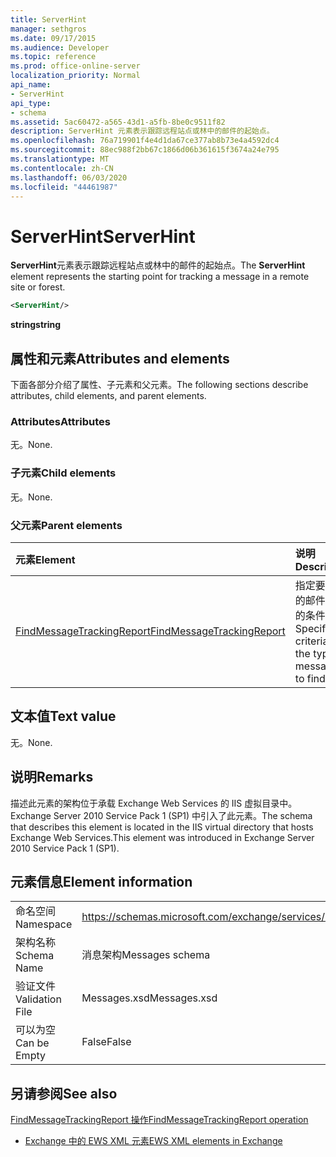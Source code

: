 ```yaml
---
title: ServerHint
manager: sethgros
ms.date: 09/17/2015
ms.audience: Developer
ms.topic: reference
ms.prod: office-online-server
localization_priority: Normal
api_name:
- ServerHint
api_type:
- schema
ms.assetid: 5ac60472-a565-43d1-a5fb-8be0c9511f82
description: ServerHint 元素表示跟踪远程站点或林中的邮件的起始点。
ms.openlocfilehash: 76a719901f4e4d1da67ce377ab8b73e4a4592dc4
ms.sourcegitcommit: 88ec988f2bb67c1866d06b361615f3674a24e795
ms.translationtype: MT
ms.contentlocale: zh-CN
ms.lasthandoff: 06/03/2020
ms.locfileid: "44461987"
---
```

# <a name="serverhint"></a><span data-ttu-id="de6f2-103">ServerHint</span><span class="sxs-lookup"><span data-stu-id="de6f2-103">ServerHint</span></span>

<span data-ttu-id="de6f2-104">**ServerHint**元素表示跟踪远程站点或林中的邮件的起始点。</span><span class="sxs-lookup"><span data-stu-id="de6f2-104">The **ServerHint** element represents the starting point for tracking a message in a remote site or forest.</span></span> 
  
```xml
<ServerHint/>
```

 <span data-ttu-id="de6f2-105">**string**</span><span class="sxs-lookup"><span data-stu-id="de6f2-105">**string**</span></span>
## <a name="attributes-and-elements"></a><span data-ttu-id="de6f2-106">属性和元素</span><span class="sxs-lookup"><span data-stu-id="de6f2-106">Attributes and elements</span></span>

<span data-ttu-id="de6f2-107">下面各部分介绍了属性、子元素和父元素。</span><span class="sxs-lookup"><span data-stu-id="de6f2-107">The following sections describe attributes, child elements, and parent elements.</span></span>
  
### <a name="attributes"></a><span data-ttu-id="de6f2-108">Attributes</span><span class="sxs-lookup"><span data-stu-id="de6f2-108">Attributes</span></span>

<span data-ttu-id="de6f2-109">无。</span><span class="sxs-lookup"><span data-stu-id="de6f2-109">None.</span></span>
  
### <a name="child-elements"></a><span data-ttu-id="de6f2-110">子元素</span><span class="sxs-lookup"><span data-stu-id="de6f2-110">Child elements</span></span>

<span data-ttu-id="de6f2-111">无。</span><span class="sxs-lookup"><span data-stu-id="de6f2-111">None.</span></span>
  
### <a name="parent-elements"></a><span data-ttu-id="de6f2-112">父元素</span><span class="sxs-lookup"><span data-stu-id="de6f2-112">Parent elements</span></span>

|<span data-ttu-id="de6f2-113">**元素**</span><span class="sxs-lookup"><span data-stu-id="de6f2-113">**Element**</span></span>|<span data-ttu-id="de6f2-114">**说明**</span><span class="sxs-lookup"><span data-stu-id="de6f2-114">**Description**</span></span>|
|:-----|:-----|
|[<span data-ttu-id="de6f2-115">FindMessageTrackingReport</span><span class="sxs-lookup"><span data-stu-id="de6f2-115">FindMessageTrackingReport</span></span>](findmessagetrackingreport.md) <br/> |<span data-ttu-id="de6f2-116">指定要查找的邮件类型的条件。</span><span class="sxs-lookup"><span data-stu-id="de6f2-116">Specifies criteria for the types of messages to find.</span></span>  <br/> |
   
## <a name="text-value"></a><span data-ttu-id="de6f2-117">文本值</span><span class="sxs-lookup"><span data-stu-id="de6f2-117">Text value</span></span>

<span data-ttu-id="de6f2-118">无。</span><span class="sxs-lookup"><span data-stu-id="de6f2-118">None.</span></span>
  
## <a name="remarks"></a><span data-ttu-id="de6f2-119">说明</span><span class="sxs-lookup"><span data-stu-id="de6f2-119">Remarks</span></span>

<span data-ttu-id="de6f2-120">描述此元素的架构位于承载 Exchange Web Services 的 IIS 虚拟目录中。Exchange Server 2010 Service Pack 1 (SP1) 中引入了此元素。</span><span class="sxs-lookup"><span data-stu-id="de6f2-120">The schema that describes this element is located in the IIS virtual directory that hosts Exchange Web Services.This element was introduced in Exchange Server 2010 Service Pack 1 (SP1).</span></span>
  
## <a name="element-information"></a><span data-ttu-id="de6f2-121">元素信息</span><span class="sxs-lookup"><span data-stu-id="de6f2-121">Element information</span></span>

|||
|:-----|:-----|
|<span data-ttu-id="de6f2-122">命名空间</span><span class="sxs-lookup"><span data-stu-id="de6f2-122">Namespace</span></span>  <br/> |https://schemas.microsoft.com/exchange/services/2006/messages  <br/> |
|<span data-ttu-id="de6f2-123">架构名称</span><span class="sxs-lookup"><span data-stu-id="de6f2-123">Schema Name</span></span>  <br/> |<span data-ttu-id="de6f2-124">消息架构</span><span class="sxs-lookup"><span data-stu-id="de6f2-124">Messages schema</span></span>  <br/> |
|<span data-ttu-id="de6f2-125">验证文件</span><span class="sxs-lookup"><span data-stu-id="de6f2-125">Validation File</span></span>  <br/> |<span data-ttu-id="de6f2-126">Messages.xsd</span><span class="sxs-lookup"><span data-stu-id="de6f2-126">Messages.xsd</span></span>  <br/> |
|<span data-ttu-id="de6f2-127">可以为空</span><span class="sxs-lookup"><span data-stu-id="de6f2-127">Can be Empty</span></span>  <br/> |<span data-ttu-id="de6f2-128">False</span><span class="sxs-lookup"><span data-stu-id="de6f2-128">False</span></span>  <br/> |
   
## <a name="see-also"></a><span data-ttu-id="de6f2-129">另请参阅</span><span class="sxs-lookup"><span data-stu-id="de6f2-129">See also</span></span>



[<span data-ttu-id="de6f2-130">FindMessageTrackingReport 操作</span><span class="sxs-lookup"><span data-stu-id="de6f2-130">FindMessageTrackingReport operation</span></span>](findmessagetrackingreport-operation.md)


- [<span data-ttu-id="de6f2-131">Exchange 中的 EWS XML 元素</span><span class="sxs-lookup"><span data-stu-id="de6f2-131">EWS XML elements in Exchange</span></span>](ews-xml-elements-in-exchange.md)

